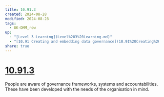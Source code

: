 ```yaml
---
title: 10.91.3
created: 2024-08-28
modified: 2024-08-28
tags:
  - UK-DMM_row
up:
  - "[Level 3 Learning](Level%203%20Learning.md)"
  - "[10.91 Creating and embedding data governance](10.91%20Creating%20and%20embedding%20data%20governance.md)"
share: true
---
```

# [10.91.3](10.91.3.md)

People are aware of governance frameworks, systems and accountabilities. These have been developed with the needs of the organisation in mind.
